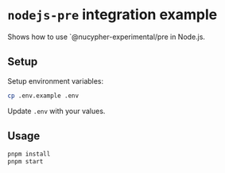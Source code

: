 # `nodejs-pre` integration example

Shows how to use `@nucypher-experimental/pre in Node.js.

## Setup

Setup environment variables:

```bash
cp .env.example .env
```

Update `.env` with your values.

## Usage

```bash
pnpm install
pnpm start
```
